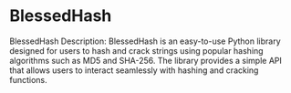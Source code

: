 # BlessedHash
BlessedHash Description: BlessedHash is an easy-to-use Python library designed for users to hash and crack strings using popular hashing algorithms such as MD5 and SHA-256. The library provides a simple API that allows users to interact seamlessly with hashing and cracking functions.
